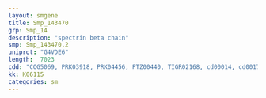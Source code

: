 ```yaml
---
layout: smgene
title: Smp_143470
grp: Smp_14
description: "spectrin beta chain"
smp: Smp_143470.2
uniprot: "G4VDE6"
length:  7023
cdd: "COG5069, PRK03918, PRK04456, PTZ00440, TIGR02168, cd00014, cd00176, cd10571, cl00030, cl02488, cl11685, cl17171, pfam00307, pfam00435, pfam05483, pfam15410, smart00033, smart00150, smart00233"
kk: K06115
categories: sm
---
```

